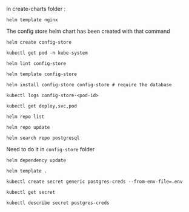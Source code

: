 In create-charts folder : 
```
helm template nginx
```


The config store helm chart has been created with that command 
```
helm create config-store
```

```
kubectl get pod -n kube-system
```


```
helm lint config-store
```

```
helm template config-store
```


```
helm install config-store config-store # require the database 
```

```
kubectl logs config-store-<pod-id>
```

```
kubectl get deploy,svc,pod
```

```
helm repo list
```

```
helm repo update
```

```
helm search repo postgresql
```


Need to do it in `config-store` folder
```
helm dependency update
```


```
helm template .
```



```
kubectl create secret generic postgres-creds --from-env-file=.env
```


```
kubectl get secret
```

```
kubectl describe secret postgres-creds
```


